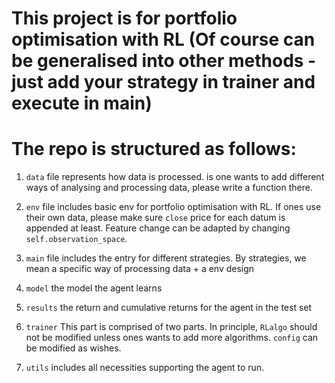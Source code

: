 # This project is for portfolio optimisation with RL (Of course can be generalised into other methods - just add your strategy in trainer and execute in main)

# The repo is structured as follows:

1. ``data`` file  represents how data is processed. is one wants to add different ways of analysing and processing data, please write a function there.

2. ``env`` file includes basic env for portfolio optimisation with RL. If ones use their own data, please make sure ``close`` price for each datum is appended at least. Feature change can be adapted by changing ``self.observation_space``.

3. ``main`` file includes the entry for different strategies. By strategies, we mean a specific way of processing data + a env design

4. ``model`` the model the agent learns

5. ``results`` the return and cumulative returns for the agent in the test set

6.  ``trainer`` This part is comprised of two parts. In principle, ``RLalgo`` should not be modified unless ones wants to add more algorithms. ``config`` can be modified as wishes.

7.  ``utils`` includes all necessities supporting the agent to run.
